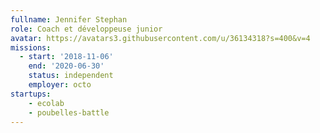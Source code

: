 ```yaml
---
fullname: Jennifer Stephan
role: Coach et développeuse junior
avatar: https://avatars3.githubusercontent.com/u/36134318?s=400&v=4
missions:
  - start: '2018-11-06'
    end: '2020-06-30'
    status: independent
    employer: octo
startups:
    - ecolab
    - poubelles-battle
---
```

